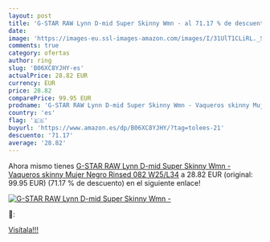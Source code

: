 ```yaml
---
layout: post
title: 'G-STAR RAW Lynn D-mid Super Skinny Wmn - al 71.17 % de descuento'
date: 
image: 'https://images-eu.ssl-images-amazon.com/images/I/31UlT1CLiRL._SL200_.jpg'
comments: true
category: ofertas
author: ring
slug: 'B06XC8YJHY-es'
actualPrice: 28.82 EUR
currency: EUR
price: 28.82
comparePrice: 99.95 EUR
prodname: 'G-STAR RAW Lynn D-mid Super Skinny Wmn - Vaqueros skinny Mujer  Negro  Rinsed 082   W25/L34'
country: 'es'
flag: '🇪🇸'
buyurl: 'https://www.amazon.es/dp/B06XC8YJHY/?tag=tolees-21'
descuento: '71.17'
average: '28.82'
---
```


Ahora mismo tienes [G-STAR RAW Lynn D-mid Super Skinny Wmn - Vaqueros skinny Mujer  Negro  Rinsed 082   W25/L34](https://www.amazon.es/dp/B06XC8YJHY/?tag=tolees-21) a 28.82 EUR (original: 99.95 EUR) (71.17 %  de descuento) en el siguiente enlace!

[![G-STAR RAW Lynn D-mid Super Skinny Wmn -](https://images-eu.ssl-images-amazon.com/images/I/31UlT1CLiRL._SL200_.jpg)](https://www.amazon.es/dp/B06XC8YJHY/?tag=tolees-21)

🔎:


[Visítala!!!](https://www.amazon.es/dp/B06XC8YJHY/?tag=tolees-21)
